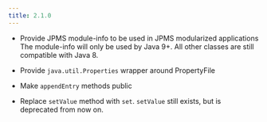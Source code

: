 ```yaml
---
title: 2.1.0
---
```


  - Provide JPMS module-info to be used in JPMS modularized applications
    The module-info will only be used by Java 9+. All other classes are
    still compatible with Java 8.

  - Provide `java.util.Properties` wrapper around PropertyFile

  - Make `appendEntry` methods public

  - Replace `setValue` method with `set`. `setValue` still exists, but is
    deprecated from now on.
